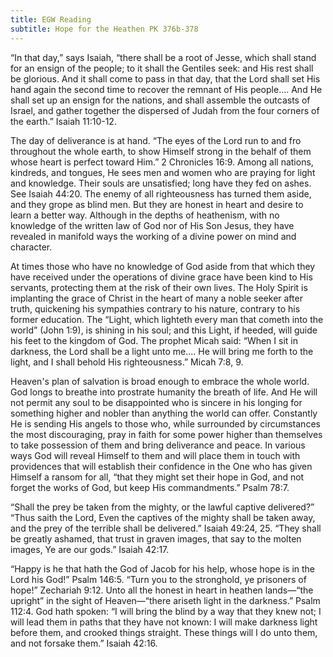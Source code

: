 ```yaml
---
title: EGW Reading
subtitle: Hope for the Heathen PK 376b-378
---
```


“In that day,” says Isaiah, “there shall be a root of Jesse, which shall stand for an ensign of the people; to it shall the Gentiles seek: and His rest shall be glorious. And it shall come to pass in that day, that the Lord shall set His hand again the second time to recover the remnant of His people.... And He shall set up an ensign for the nations, and shall assemble the outcasts of Israel, and gather together the dispersed of Judah from the four corners of the earth.” Isaiah 11:10-12.

The day of deliverance is at hand. “The eyes of the Lord run to and fro throughout the whole earth, to show Himself strong in the behalf of them whose heart is perfect toward Him.” 2 Chronicles 16:9. Among all nations, kindreds, and tongues, He sees men and women who are praying for light and knowledge. Their souls are unsatisfied; long have they fed on ashes. See Isaiah 44:20. The enemy of all righteousness has turned them aside, and they grope as blind men. But they are honest in heart and desire to learn a better way. Although in the depths of heathenism, with no knowledge of the written law of God nor of His Son Jesus, they have revealed in manifold ways the working of a divine power on mind and character.

At times those who have no knowledge of God aside from that which they have received under the operations of divine grace have been kind to His servants, protecting them at the risk of their own lives. The Holy Spirit is implanting the grace of Christ in the heart of many a noble seeker after truth, quickening his sympathies contrary to his nature, contrary to his former education. The “Light, which lighteth every man that cometh into the world” (John 1:9), is shining in his soul; and this Light, if heeded, will guide his feet to the kingdom of God. The prophet Micah said: “When I sit in darkness, the Lord shall be a light unto me.... He will bring me forth to the light, and I shall behold His righteousness.” Micah 7:8, 9.

Heaven's plan of salvation is broad enough to embrace the whole world. God longs to breathe into prostrate humanity the breath of life. And He will not permit any soul to be disappointed who is sincere in his longing for something higher and nobler than anything the world can offer. Constantly He is sending His angels to those who, while surrounded by circumstances the most discouraging, pray in faith for some power higher than themselves to take possession of them and bring deliverance and peace. In various ways God will reveal Himself to them and will place them in touch with providences that will establish their confidence in the One who has given Himself a ransom for all, “that they might set their hope in God, and not forget the works of God, but keep His commandments.” Psalm 78:7.

“Shall the prey be taken from the mighty, or the lawful captive delivered?” “Thus saith the Lord, Even the captives of the mighty shall be taken away, and the prey of the terrible shall be delivered.” Isaiah 49:24, 25. “They shall be greatly ashamed, that trust in graven images, that say to the molten images, Ye are our gods.” Isaiah 42:17.

“Happy is he that hath the God of Jacob for his help, whose hope is in the Lord his God!” Psalm 146:5. “Turn you to the stronghold, ye prisoners of hope!” Zechariah 9:12. Unto all the honest in heart in heathen lands—“the upright” in the sight of Heaven—“there ariseth light in the darkness.” Psalm 112:4. God hath spoken: “I will bring the blind by a way that they knew not; I will lead them in paths that they have not known: I will make darkness light before them, and crooked things straight. These things will I do unto them, and not forsake them.” Isaiah 42:16.